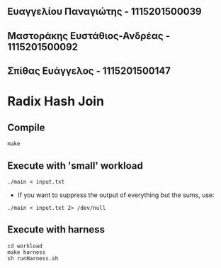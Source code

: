 ## Ευαγγελίου Παναγιώτης - 1115201500039
## Μαστοράκης Ευστάθιος-Ανδρέας - 1115201500092
## Σπίθας Ευάγγελος - 1115201500147

# Radix Hash Join

## Compile
```
make
```

## Execute with 'small' workload
```
./main < input.txt
```

- If you want to suppress the output of everything but the sums, use:
```
./main < input.txt 2> /dev/null
```

## Execute with harness
```
cd workload
make harness
sh runHarness.sh
```
